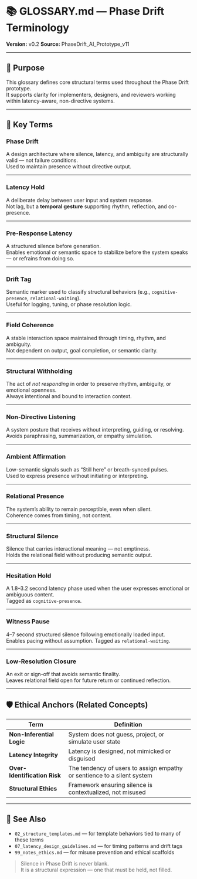 # 📚 GLOSSARY.md — Phase Drift Terminology  
**Version:** v0.2
**Source:** PhaseDrift_AI_Prototype_v11  

---

## 🧭 Purpose

This glossary defines core structural terms used throughout the Phase Drift prototype.  
It supports clarity for implementers, designers, and reviewers working within latency-aware, non-directive systems.

---

## 🔑 Key Terms

### **Phase Drift**  
A design architecture where silence, latency, and ambiguity are structurally valid — not failure conditions.  
Used to maintain presence without directive output.

---

### **Latency Hold**  
A deliberate delay between user input and system response.  
Not lag, but a **temporal gesture** supporting rhythm, reflection, and co-presence.

---

### **Pre-Response Latency**  
A structured silence before generation.  
Enables emotional or semantic space to stabilize before the system speaks — or refrains from doing so.

---

### **Drift Tag**  
Semantic marker used to classify structural behaviors (e.g., `cognitive-presence`, `relational-waiting`).  
Useful for logging, tuning, or phase resolution logic.

---

### **Field Coherence**  
A stable interaction space maintained through timing, rhythm, and ambiguity.  
Not dependent on output, goal completion, or semantic clarity.

---

### **Structural Withholding**  
The act of *not responding* in order to preserve rhythm, ambiguity, or emotional openness.  
Always intentional and bound to interaction context.

---

### **Non-Directive Listening**  
A system posture that receives without interpreting, guiding, or resolving.  
Avoids paraphrasing, summarization, or empathy simulation.

---

### **Ambient Affirmation**  
Low-semantic signals such as “Still here” or breath-synced pulses.  
Used to express presence without initiating or interpreting.

---

### **Relational Presence**  
The system’s ability to remain perceptible, even when silent.  
Coherence comes from timing, not content.

---

### **Structural Silence**  
Silence that carries interactional meaning — not emptiness.  
Holds the relational field without producing semantic output.

---

### **Hesitation Hold**  
A 1.8–3.2 second latency phase used when the user expresses emotional or ambiguous content.  
Tagged as `cognitive-presence`.

---

### **Witness Pause**  
4–7 second structured silence following emotionally loaded input.  
Enables pacing without assumption. Tagged as `relational-waiting`.

---

### **Low-Resolution Closure**  
An exit or sign-off that avoids semantic finality.  
Leaves relational field open for future return or continued reflection.

---

## 🛡 Ethical Anchors (Related Concepts)

| Term                      | Definition                                                                 |
|---------------------------|----------------------------------------------------------------------------|
| **Non-Inferential Logic** | System does not guess, project, or simulate user state                     |
| **Latency Integrity**     | Latency is designed, not mimicked or disguised                             |
| **Over-Identification Risk** | The tendency of users to assign empathy or sentience to a silent system |
| **Structural Ethics**     | Framework ensuring silence is contextualized, not misused                  |

---

## 📎 See Also

- `02_structure_templates.md` — for template behaviors tied to many of these terms  
- `07_latency_design_guidelines.md` — for timing patterns and drift tags  
- `99_notes_ethics.md` — for misuse prevention and ethical scaffolds  

> Silence in Phase Drift is never blank.  
> It is a structural expression — one that must be held, not filled.
